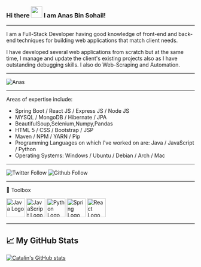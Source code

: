 ### Hi there <img src="https://raw.githubusercontent.com/MartinHeinz/MartinHeinz/master/wave.gif" width="30px"> I am Anas Bin Sohail!
---


I am a Full-Stack Developer having good knowledge of front-end and back-end techniques for building web applications that match client needs.

I have developed several web applications from scratch but at the same time, I manage and update the client's existing projects also as I have outstanding debugging skills. I also do Web-Scraping and Automation.

---

![Anas](https://i.ibb.co/rb1bgPH/anas-banner.png)

---

Areas of expertise include:
- Spring Boot / React JS / Express JS / Node JS
- MYSQL / MongoDB / Hibernate / JPA 
- BeautifulSoup,Selenium,Numpy,Pandas
- HTML 5 / CSS / Bootstrap / JSP
- Maven / NPM / YARN / Pip  
- Programming Languages on which I've worked on are: Java / JavaScript / Python
- Operating Systems: Windows / Ubuntu / Debian / Arch / Mac 

---


![Twitter Follow](https://img.shields.io/twitter/follow/anasbinsohail?style=social)
![Github Follow](https://img.shields.io/github/followers/thebinsohail?style=social)


---

🧰 Toolbox

<img src="https://cdn.worldvectorlogo.com/logos/java.svg" alt="Java Logo" width="50" height="50"/> <img src="https://cdn.worldvectorlogo.com/logos/logo-javascript.svg" alt="JavaScript Logo" width="50" height="50"/> <img src="https://cdn.worldvectorlogo.com/logos/python-5.svg" alt="Python Logo" width="50" height="50"/> <img src="https://cdn.worldvectorlogo.com/logos/spring-3.svg" alt="Spring Logo" width="50" height="50"/> <img src="https://cdn.worldvectorlogo.com/logos/react-1.svg" alt="React Logo" width="50" height="50"/> 

---

## &#x1f4c8; My GitHub Stats

[![Catalin's GitHub stats](https://github-readme-stats.vercel.app/api?username=thebinsohail&theme=radical)](https://github.com/anuraghazra/github-readme-stats)
